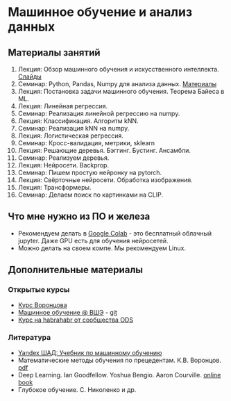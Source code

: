 # Машинное обучение и анализ данных

## Материалы занятий

1. Лекция: Обзор машинного обучения и искусственного интеллекта. [Cлайды](https://docs.google.com/presentation/d/e/2PACX-1vQVhEILwxGDwuyDdMVPsNLsioaeBKJpP1vW4rXOS8ybbB2j0pXcEZpNRyuu_2qb8649Qmy3a1am_Mp_/pub?start=false&loop=false&delayms=3000)
2. Семинар: Python, Pandas, Numpy для анализа данных. [Материалы](01_intro/README.md)
3. Лекция: Постановка задачи машинного обучения. Теорема Байеса в ML.
4. Лекция: Линейная регрессия.
5. Семинар: Реализация линейной регрессию на numpy.
6. Лекция: Классификация. Алгоритм kNN.
7. Семинар: Реализация kNN на numpy.
8. Лекция: Логистическая регрессия.
9. Семинар: Кросс-валидация, метрики, sklearn
10. Лекция: Решающие деревья. Бэггинг. Бустинг. Ансамбли.
11. Семинар: Реализуем деревья.
12. Лекция: Нейросети. Backprop.
13. Семинар: Пишем простую нейронку на pytorch.
14. Лекция: Свёрточные нейросети. Обработка изображения.
15. Лекция: Трансформеры.
16. Семинар: Делаем поиск по картинками на CLIP.

## Что мне нужно из ПО и железа

- Рекомендуем делать в [Google Colab](https://colab.research.google.com/) - это бесплатный облачный jupyter. Даже GPU есть для обучения нейросетей.
- Можно делать на своем компе. Мы рекомендуем Linux.

## Дополнительные материалы

### Открытые курсы

- [Курс Воронцова](http://www.machinelearning.ru/wiki/index.php?title=%D0%9C%D0%B0%D1%88%D0%B8%D0%BD%D0%BD%D0%BE%D0%B5_%D0%BE%D0%B1%D1%83%D1%87%D0%B5%D0%BD%D0%B8%D0%B5_%28%D0%BA%D1%83%D1%80%D1%81_%D0%BB%D0%B5%D0%BA%D1%86%D0%B8%D0%B9%2C_%D0%9A.%D0%92.%D0%92%D0%BE%D1%80%D0%BE%D0%BD%D1%86%D0%BE%D0%B2%29)
- [Машинное обучение @ ВШЭ](http://wiki.cs.hse.ru/Машинное_обучение_1) - [git](https://github.com/esokolov/ml-course-hse)
- [Курс на habrahabr от сообщества ODS](https://github.com/Yorko/mlcourse_open)

### Литература

- [Yandex ШАД: Учебник по машинному обучению](https://ml-handbook.ru/)
- Математические методы обучения по прецедентам. К.В. Воронцов. [pdf](http://www.machinelearning.ru/wiki/images/6/6d/voron-ml-1.pdf)
- Deep Learning. Ian Goodfellow. Yoshua Bengio. Aaron Courville. [online book](https://www.deeplearningbook.org/)
- Глубокое обучение. С. Николенко и др.
